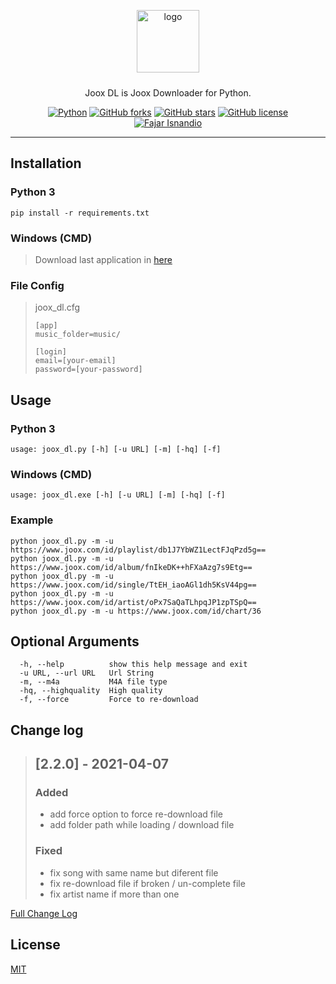 ﻿<p align="center">
    <img alt="logo" src="https://fajar-isnandio.com/wp-content/uploads/2020/12/joox_dl.png"  height="100" style="margin-bottom: 10px;">
</p>
<p align="center">Joox DL is Joox Downloader for Python.</p>
<p align="center">
    <a href="https://www.python.org/downloads/release/python-391/"><img alt="Python" src="https://img.shields.io/badge/python-v3.9-blue"></a>
    <a href="https://github.com/jaris58/joox_dl/network"><img alt="GitHub forks" src="https://img.shields.io/github/forks/jaris58/joox_dl"></a>
    <a href="https://github.com/jaris58/joox_dl/stargazers"><img alt="GitHub stars" src="https://img.shields.io/github/stars/jaris58/joox_dl"></a>
    <a href="https://github.com/jaris58/joox_dl/blob/master/LICENSE"><img alt="GitHub license" src="https://img.shields.io/github/license/jaris58/joox_dl"></a>
    <br>
    <a href="https://fajar-isnandio.com">
        <img src="https://fajar-isnandio.com/wp-content/uploads/2015/02/fajar-isnandio-com.png" alt="Fajar Isnandio">
    </a>
</p>

----

## Installation
### Python 3
```install
pip install -r requirements.txt
```
### Windows (CMD)
> Download last application in [here](https://github.com/jaris58/joox_dl/releases/latest)
### File Config
> joox_dl.cfg
> ```config
> [app]
> music_folder=music/
>
> [login]
> email=[your-email]
> password=[your-password]
> ```
## Usage
### Python 3
```usage python
usage: joox_dl.py [-h] [-u URL] [-m] [-hq] [-f]
```
### Windows (CMD)
```usage windows
usage: joox_dl.exe [-h] [-u URL] [-m] [-hq] [-f]
```
### Example
```example
python joox_dl.py -m -u https://www.joox.com/id/playlist/db1J7YbWZ1LectFJqPzd5g==
python joox_dl.py -m -u https://www.joox.com/id/album/fnIkeDK++hFXaAzg7s9Etg==
python joox_dl.py -m -u https://www.joox.com/id/single/TtEH_iaoAGl1dh5KsV44pg==
python joox_dl.py -m -u https://www.joox.com/id/artist/oPx7SaQaTLhpqJP1zpTSpQ==
python joox_dl.py -m -u https://www.joox.com/id/chart/36
```

## Optional Arguments
```optar
  -h, --help          show this help message and exit
  -u URL, --url URL   Url String
  -m, --m4a           M4A file type
  -hq, --highquality  High quality
  -f, --force         Force to re-download

```

## Change log
> ## [2.2.0] - 2021-04-07
>  
> ### Added
> 
> - add force option to force re-download file
> - add folder path while loading / download file
>  
> ### Fixed 
> 
> - fix song with same name but diferent file
> - fix re-download file if broken / un-complete file
> - fix artist name if more than one

[Full Change Log](https://github.com/jaris58/joox_dl/blob/master/CHANGELOG.md)
## License
[MIT](https://en.wikipedia.org/wiki/MIT_License)